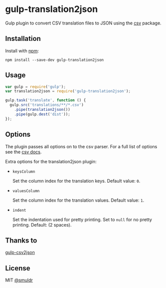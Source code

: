 # gulp-translation2json

Gulp plugin to convert CSV translation files to JSON using the [csv](https://www.npmjs.com/package/csv) package.

## Installation

Install with [npm](https://npmjs.org/package/gulp-translation2json):

```
npm install --save-dev gulp-translation2json
```

## Usage

```js
var gulp = require('gulp');
var translation2json = require('gulp-translation2json');

gulp.task('translate', function () {
  gulp.src('translations/**/*.csv')
    .pipe(translation2json())
    .pipe(gulp.dest('dist'));
});
```

## Options

The plugin passes all options on to the csv parser. For a full list of options see the [csv docs](http://csv.adaltas.com/parse/).

Extra options for the translation2json plugin:

- `keysColumn`

    Set the column index for the translation keys. Default value: `0`.

- `valuesColumn`

    Set the column index for the translation values. Default value: `1`.

- `indent`

    Set the indentation used for pretty printing. Set to `null` for no pretty printing. Default: (2 spaces).

## Thanks to

[gulp-csv2json](https://github.com/chilijung/gulp-csv2json)

## License

MIT [@smuldr](https://github.com/smuldr)
